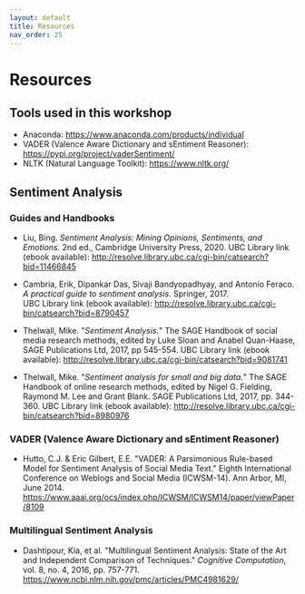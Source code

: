 ```yaml
---
layout: default
title: Resources
nav_order: 25
---
```

# Resources

## Tools used in this workshop
- Anaconda: <https://www.anaconda.com/products/individual>
- VADER (Valence Aware Dictionary and sEntiment Reasoner): <https://pypi.org/project/vaderSentiment/>
- NLTK (Natural Language Toolkit): <https://www.nltk.org/>

## Sentiment Analysis 
### Guides and Handbooks 

- Liu, Bing. _Sentiment Analysis: Mining Opinions, Sentiments, and Emotions._ 2nd ed., Cambridge University Press, 2020. UBC Library link (ebook available): <http://resolve.library.ubc.ca/cgi-bin/catsearch?bid=11466845>

- Cambria, Erik, Dipankar Das, Sivaji Bandyopadhyay, and Antonio Feraco.  _A practical guide to sentiment analysis._ Springer, 2017.  
UBC Library link (ebook available): <http://resolve.library.ubc.ca/cgi-bin/catsearch?bid=8790457>

- Thelwall, Mike. "_Sentiment Analysis._" The SAGE Handbook of social media research methods, edited by Luke Sloan and Anabel Quan-Haase, SAGE Publications Ltd, 2017, pp 545-554. 
UBC Library link (ebook available): <http://resolve.library.ubc.ca/cgi-bin/catsearch?bid=9081741>

- Thelwall, Mike.  "_Sentiment analysis for small and big data._" The SAGE Handbook of online research methods, edited by Nigel G. Fielding, Raymond M. Lee and Grant Blank. SAGE Publications Ltd, 2017, pp. 344-360. 
UBC Library link (ebook available): <http://resolve.library.ubc.ca/cgi-bin/catsearch?bid=8980976>  

### VADER (Valence Aware Dictionary and sEntiment Reasoner)
- Hutto, C.J. & Eric Gilbert, E.E. "VADER: A Parsimonious Rule-based Model for Sentiment Analysis of Social Media Text." Eighth International Conference on Weblogs and Social Media (ICWSM-14). Ann Arbor, MI, June 2014. <https://www.aaai.org/ocs/index.php/ICWSM/ICWSM14/paper/viewPaper/8109>

### Multilingual Sentiment Analysis

- Dashtipour, Kia, et al. "Multilingual Sentiment Analysis: State of the Art and Independent Comparison of Techniques." _Cognitive Computation_, vol. 8, no. 4, 2016, pp. 757-771. <https://www.ncbi.nlm.nih.gov/pmc/articles/PMC4981629/>



